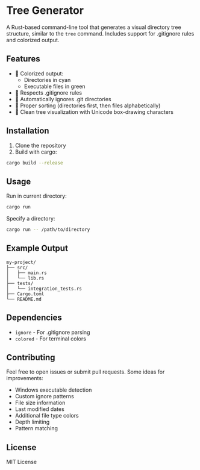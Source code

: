 # Tree Generator

A Rust-based command-line tool that generates a visual directory tree structure, similar to the `tree` command. Includes support for .gitignore rules and colorized output.

## Features

- 🎨 Colorized output:
  - Directories in cyan
  - Executable files in green
- 📝 Respects .gitignore rules
- 🚫 Automatically ignores .git directories
- 📂 Proper sorting (directories first, then files alphabetically)
- 🌲 Clean tree visualization with Unicode box-drawing characters

## Installation

1. Clone the repository
2. Build with cargo:
```bash
cargo build --release
```

## Usage

Run in current directory:
```bash
cargo run
```

Specify a directory:
```bash
cargo run -- /path/to/directory
```

## Example Output

```
my-project/
├── src/
│   ├── main.rs
│   └── lib.rs
├── tests/
│   └── integration_tests.rs
├── Cargo.toml
└── README.md
```

## Dependencies

- `ignore` - For .gitignore parsing
- `colored` - For terminal colors

## Contributing

Feel free to open issues or submit pull requests. Some ideas for improvements:
- Windows executable detection
- Custom ignore patterns
- File size information
- Last modified dates
- Additional file type colors
- Depth limiting
- Pattern matching

## License

MIT License